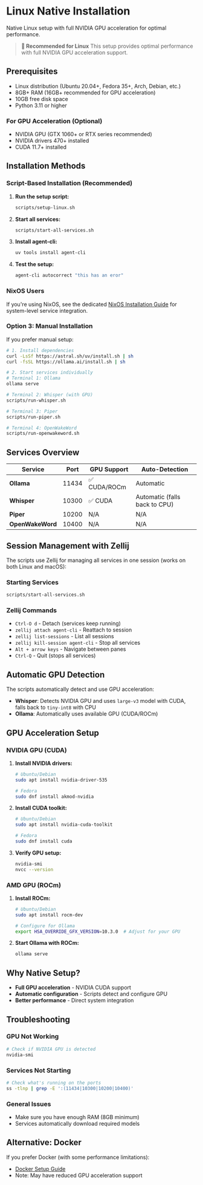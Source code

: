 # Linux Native Installation

Native Linux setup with full NVIDIA GPU acceleration for optimal performance.

> **🐧 Recommended for Linux**
> This setup provides optimal performance with full NVIDIA GPU acceleration support.

## Prerequisites

- Linux distribution (Ubuntu 20.04+, Fedora 35+, Arch, Debian, etc.)
- 8GB+ RAM (16GB+ recommended for GPU acceleration)
- 10GB free disk space
- Python 3.11 or higher

### For GPU Acceleration (Optional)

- NVIDIA GPU (GTX 1060+ or RTX series recommended)
- NVIDIA drivers 470+ installed
- CUDA 11.7+ installed

## Installation Methods

### Script-Based Installation (Recommended)

1. **Run the setup script:**

   ```bash
   scripts/setup-linux.sh
   ```

2. **Start all services:**

   ```bash
   scripts/start-all-services.sh
   ```

3. **Install agent-cli:**

   ```bash
   uv tools install agent-cli
   ```

4. **Test the setup:**
   ```bash
   agent-cli autocorrect "this has an eror"
   ```

### NixOS Users

If you're using NixOS, see the dedicated [NixOS Installation Guide](nixos.md) for system-level service integration.

### Option 3: Manual Installation

If you prefer manual setup:

```bash
# 1. Install dependencies
curl -LsSf https://astral.sh/uv/install.sh | sh
curl -fsSL https://ollama.ai/install.sh | sh

# 2. Start services individually
# Terminal 1: Ollama
ollama serve

# Terminal 2: Whisper (with GPU)
scripts/run-whisper.sh

# Terminal 3: Piper
scripts/run-piper.sh

# Terminal 4: OpenWakeWord
scripts/run-openwakeword.sh
```

## Services Overview

| Service          | Port  | GPU Support  | Auto-Detection                |
| ---------------- | ----- | ------------ | ----------------------------- |
| **Ollama**       | 11434 | ✅ CUDA/ROCm | Automatic                     |
| **Whisper**      | 10300 | ✅ CUDA      | Automatic (falls back to CPU) |
| **Piper**        | 10200 | N/A          | N/A                           |
| **OpenWakeWord** | 10400 | N/A          | N/A                           |

## Session Management with Zellij

The scripts use Zellij for managing all services in one session (works on both Linux and macOS):

### Starting Services

```bash
scripts/start-all-services.sh
```

### Zellij Commands

- `Ctrl-O d` - Detach (services keep running)
- `zellij attach agent-cli` - Reattach to session
- `zellij list-sessions` - List all sessions
- `zellij kill-session agent-cli` - Stop all services
- `Alt + arrow keys` - Navigate between panes
- `Ctrl-Q` - Quit (stops all services)

## Automatic GPU Detection

The scripts automatically detect and use GPU acceleration:

- **Whisper**: Detects NVIDIA GPU and uses `large-v3` model with CUDA, falls back to `tiny-int8` with CPU
- **Ollama**: Automatically uses available GPU (CUDA/ROCm)

## GPU Acceleration Setup

### NVIDIA GPU (CUDA)

1. **Install NVIDIA drivers:**

   ```bash
   # Ubuntu/Debian
   sudo apt install nvidia-driver-535

   # Fedora
   sudo dnf install akmod-nvidia
   ```

2. **Install CUDA toolkit:**

   ```bash
   # Ubuntu/Debian
   sudo apt install nvidia-cuda-toolkit

   # Fedora
   sudo dnf install cuda
   ```

3. **Verify GPU setup:**
   ```bash
   nvidia-smi
   nvcc --version
   ```

### AMD GPU (ROCm)

1. **Install ROCm:**

   ```bash
   # Ubuntu/Debian
   sudo apt install rocm-dev

   # Configure for Ollama
   export HSA_OVERRIDE_GFX_VERSION=10.3.0  # Adjust for your GPU
   ```

2. **Start Ollama with ROCm:**
   ```bash
   ollama serve
   ```

## Why Native Setup?

- **Full GPU acceleration** - NVIDIA CUDA support
- **Automatic configuration** - Scripts detect and configure GPU
- **Better performance** - Direct system integration

## Troubleshooting

### GPU Not Working

```bash
# Check if NVIDIA GPU is detected
nvidia-smi
```

### Services Not Starting

```bash
# Check what's running on the ports
ss -tlnp | grep -E ':(11434|10300|10200|10400)'
```

### General Issues

- Make sure you have enough RAM (8GB minimum)
- Services automatically download required models

## Alternative: Docker

If you prefer Docker (with some performance limitations):

- [Docker Setup Guide](docker.md)
- Note: May have reduced GPU acceleration support
